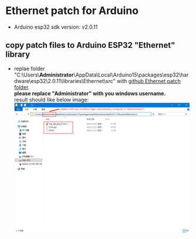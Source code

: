 
# Ethernet patch for Arduino
- Arduino esp32 sdk version: v2.0.11

## copy patch files to Arduino ESP32 "Ethernet"  library
- replae folder "C:\Users\\**Administrator**\AppData\Local\Arduino15\packages\esp32\hardware\esp32\2.0.11\libraries\Ethernet\src" with [github Ethernet patch folder](Ethernet/src).  
**please replace "Administrator" with you windows username.**  
result should like below image:  
![image](../image/patch_Ethernet.jpg)
